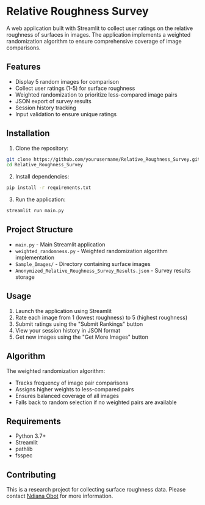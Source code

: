 # Relative Roughness Survey

A web application built with Streamlit to collect user ratings on the relative roughness of surfaces in images. The application implements a weighted randomization algorithm to ensure comprehensive coverage of image comparisons.

## Features

- Display 5 random images for comparison
- Collect user ratings (1-5) for surface roughness
- Weighted randomization to prioritize less-compared image pairs
- JSON export of survey results
- Session history tracking
- Input validation to ensure unique ratings

## Installation

1. Clone the repository:
```bash
git clone https://github.com/yourusername/Relative_Roughness_Survey.git
cd Relative_Roughness_Survey
```

2. Install dependencies:
```bash
pip install -r requirements.txt
```

3. Run the application:
```bash
streamlit run main.py
```

## Project Structure

- `main.py` - Main Streamlit application
- `weighted_randomness.py` - Weighted randomization algorithm implementation
- `Sample_Images/` - Directory containing surface images
- `Anonymized_Relative_Roughness_Survey_Results.json` - Survey results storage

## Usage

1. Launch the application using Streamlit
2. Rate each image from 1 (lowest roughness) to 5 (highest roughness)
3. Submit ratings using the "Submit Rankings" button
4. View your session history in JSON format
5. Get new images using the "Get More Images" button

## Algorithm

The weighted randomization algorithm:
- Tracks frequency of image pair comparisons
- Assigns higher weights to less-compared pairs
- Ensures balanced coverage of all images
- Falls back to random selection if no weighted pairs are available

## Requirements

- Python 3.7+
- Streamlit
- pathlib
- fsspec

## Contributing

This is a research project for collecting surface roughness data. Please contact [Ndiana Obot](mailto:ndianaobot8@gmail.com) for more information.
